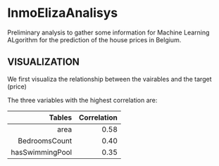 # InmoElizaAnalisys
Preliminary analysis to gather some information for Machine Learning ALgorithm for the prediction of the house prices in Belgium.

## VISUALIZATION

We first visualiza the relationship between the vairables and the target (price)

The three variables with the highest correlation are:

| Tables         | Correlation |
|---------------:|------:|
|area            | 0.58  |
|BedroomsCount   | 0.40  |
|hasSwimmingPool | 0.35  |
